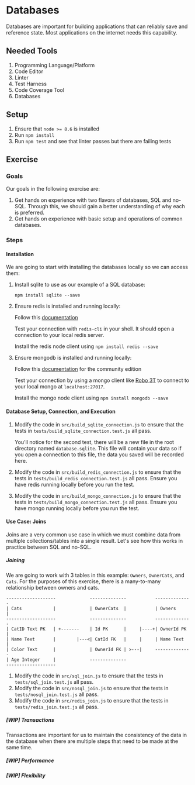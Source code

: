 # Databases

Databases are important for building applications that can reliably save and reference state. Most applications on the internet needs this capability.

## Needed Tools

1. Programming Language/Platform
2. Code Editor
3. Linter
4. Test Harness
5. Code Coverage Tool
6. Databases

## Setup

1. Ensure that `node >= 8.6` is installed
2. Run `npm install`
3. Run `npm test` and see that linter passes but there are failing tests

## Exercise

### Goals

Our goals in the following exercise are:

1. Get hands on experience with two flavors of databases, SQL and no-SQL. Through this, we should gain a better understanding of why each is preferred.
2. Get hands on experience with basic setup and operations of common databases.

### Steps

#### Installation

We are going to start with installing the databases locally so we can access them:

1. Install sqlite to use as our example of a SQL database:

    `npm install sqlite --save`

2. Ensure redis is installed and running locally:

    Follow this [documentation](https://redis.io/topics/quickstart)

    Test your connection with `redis-cli` in your shell. It should open a connection to your local redis server.

    Install the redis node client using `npm install redis --save`

3. Ensure mongodb is installed and running locally:

    Follow this [documentation](https://docs.mongodb.com/manual/installation/) for the community edition

    Test your connection by using a mongo client like [Robo 3T](https://robomongo.org/) to connect to your local mongo at `localhost:27017`.

    Install the mongo node client using `npm install mongodb --save`

#### Database Setup, Connection, and Execution

1. Modify the code in `src/build_sqlite_connection.js` to ensure that the tests in `tests/build_sqlite_connection.test.js` all pass.

    You'll notice for the second test, there will be a new file in the root directory named `database.sqlite`. This file will contain your data so if you open a connection to this file, the data you saved will be recorded here.

2. Modify the code in `src/build_redis_connection.js` to ensure that the tests in `tests/build_redis_connection.test.js` all pass. Ensure you have redis running locally before you run the test.

3. Modify the code in `src/build_mongo_connection.js` to ensure that the tests in `tests/build_mongo_connection.test.js` all pass. Ensure you have mongo running locally before you run the test.

#### Use Case: Joins

Joins are a very common use case in which we must combine data from multiple collections/tables into a single result. Let's see how this works in practice between SQL and no-SQL.

##### Joining

We are going to work with 3 tables in this example: `Owners`, `OwnerCats`, and `Cats`. For the purposes of this exercise, there is a many-to-many relationship between owners and cats.

```
-------------------             --------------           --------------
| Cats            |             | OwnerCats  |           | Owners     |
-------------------             --------------           --------------
| CatID Text PK   | +-------    | Id PK      |     |----+| OwnerId PK |
| Name Text       |        |---<| CatId FK   |     |     | Name Text  |
| Color Text      |             | OwnerId FK | >---|     --------------
| Age Integer     |             --------------
-------------------
```

1. Modify the code in `src/sql_join.js` to ensure that the tests in `tests/sql_join.test.js` all pass.
2. Modify the code in `src/nosql_join.js` to ensure that the tests in `tests/nosql_join.test.js` all pass.
3. Modify the code in `src/redis_join.js` to ensure that the tests in `tests/redis_join.test.js` all pass.

##### [WIP] Transactions

Transactions are important for us to maintain the consistency of the data in the database when there are multiple steps that need to be made at the same time.

##### [WIP] Performance

##### [WIP] Flexibility